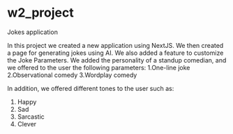 # w2_project

Jokes application

In this project we created a new application using NextJS. We then created a page for generating jokes using AI. We also added a feature to customize the Joke Parameters. We added the personality of a standup comedian, and we offered to the user the following parameters:
1.One-line joke
2.Observational comedy
3.Wordplay comedy

In addition, we offered different tones to the user such as:
1. Happy
2. Sad
3. Sarcastic
4. Clever

